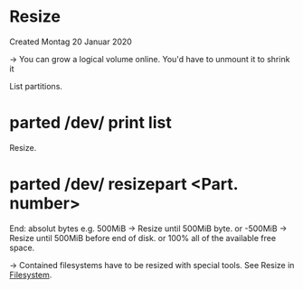 # Resize
Created Montag 20 Januar 2020

-> You can grow a logical volume online. You'd have to unmount it to shrink it

List partitions.
# parted /dev/<Dev> print list
Resize.
# parted /dev/<dev> resizepart <Part. number> <End>

End:
absolut bytes e.g. 500MiB -> Resize until 500MiB byte.
or -500MiB -> Resize until 500MiB before end of disk.
or 100% all of the available free space.
	
-> Contained filesystems have to be resized with special tools. See Resize in [Filesystem](../Filesystem.md).



